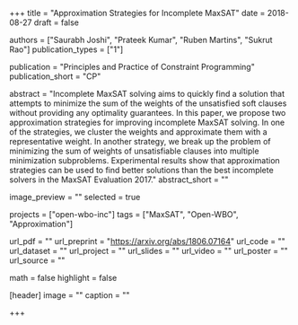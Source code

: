 +++
title = "Approximation Strategies for Incomplete MaxSAT"
date = 2018-08-27
draft = false

authors = ["Saurabh Joshi", "Prateek Kumar", "Ruben Martins", "Sukrut Rao"]
publication_types = ["1"]

publication = "Principles and Practice of Constraint Programming"
publication_short = "CP"

abstract = "Incomplete MaxSAT solving aims to quickly find a solution that attempts to minimize the sum of the weights of the unsatisfied soft clauses without providing any optimality guarantees. In this paper, we propose two approximation strategies for improving incomplete MaxSAT solving. In one of the strategies, we cluster the weights and approximate them with a representative weight. In another strategy, we break up the problem of minimizing the sum of weights of unsatisfiable clauses into multiple minimization subproblems. Experimental results show that approximation strategies can be used to find better solutions than the best incomplete solvers in the MaxSAT Evaluation 2017."
abstract_short = ""

image_preview = ""
selected = true

projects = ["open-wbo-inc"]
tags = ["MaxSAT", "Open-WBO", "Approximation"]

url_pdf = ""
url_preprint = "https://arxiv.org/abs/1806.07164"
url_code = ""
url_dataset = ""
url_project = ""
url_slides = ""
url_video = ""
url_poster = ""
url_source = ""

math = false
highlight = false

[header]
image = ""
caption = ""

+++
